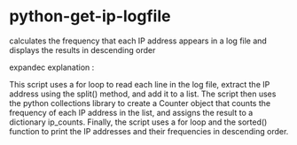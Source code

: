 # python-get-ip-logfile
calculates the frequency that each IP address appears in a log file and displays the results in descending order


expandec explanation :

This script uses a for loop to read each line in the log file, extract the IP address using the split() method, and add it to a list. The script then uses the python collections library to create a Counter object that counts the frequency of each IP address in the list, and assigns the result to a dictionary ip_counts. Finally, the script uses a for loop and the sorted() function to print the IP addresses and their frequencies in descending order.
